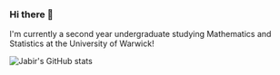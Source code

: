 ### Hi there 👋

<!--
**j-hussain/j-hussain** is a ✨ _special_ ✨ repository because its `README.md` (this file) appears on your GitHub profile.

Here are some ideas to get you started:

- 🔭 I’m currently working on ...
- 🌱 I’m currently learning ...
- 👯 I’m looking to collaborate on ...
- 🤔 I’m looking for help with ...
- 💬 Ask me about ...
- 📫 How to reach me: ...
- 😄 Pronouns: ...
- ⚡ Fun fact: ...
-->

I'm currently a second year undergraduate studying Mathematics and Statistics at the University of Warwick! 

![Jabir's GitHub stats](https://github-readme-stats.vercel.app/api?username=j-hussain&count_private=true&theme=vue-dark)

